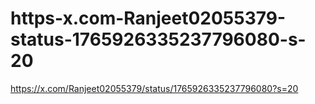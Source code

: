 # https-x.com-Ranjeet02055379-status-1765926335237796080-s-20
https://x.com/Ranjeet02055379/status/1765926335237796080?s=20
